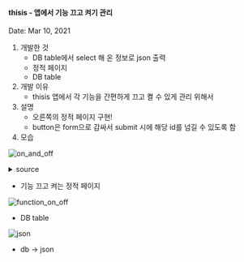 #### thisis - 앱에서 기능 끄고 켜기 관리

Date: Mar 10, 2021

1. 개발한 것
   - DB table에서 select 해 온 정보로 json 출력
   - 정적 페이지
   - DB table
2. 개발 이유
   - thisis 앱에서 각 기능을 간편하게 끄고 켤 수 있게 관리 위해서
3. 설명
   - 오른쪽의 정적 페이지 구현!
   - button은 form으로 감싸서 submit 시에 해당 id를 넘길 수 있도록 함
4. 모습

![on_and_off](https://user-images.githubusercontent.com/58647487/115881681-f4871b00-a486-11eb-8d99-67997806cedd.png)

<details>
  <summary>source</summary>

```python
#!/usr/bin/python3
# -*- coding: utf-8 -*-
print("Content-type:text/html;charset=utf-8\r\n")

#######################################################

import sys
import codecs
import cgi
import cgitb
import json
import pymysql
sys.path.insert(0,'/var/www/html/thisis_py/db')
from db_proc import db

sys.stdout = codecs.getwriter("utf-8") (sys.stdout.detach())
cgitb.enable()

#######################################################

cur = db.cursor(pymysql.cursors.DictCursor)
# 전체 on_off 조회
sql_Select_All = f'SELECT * FROM function_on_off'

cur.execute(sql_Select_All)
function_All_Result = cur.fetchall()

#######################################################

print('''
    <!DOCTYPE html>
  <head>
    <meta charset="UTF-8">
    <title>Turn on and off</title>
    <style>
      .on{
      background-color:#98ee99;
      }

      .off{
      background-color:#ff867c;
      }
    </style>
  </head>
  <body>
    <div align = "center">
    <br>
    <h1>기능 끄고 켜기</h1>
    <br>
    <table border = "1">
      <tr>
        <th>id</th>
        <th>function</th>
        <th>on/off</th>
        <th>button</th>
      </tr>
      ''')

for result in function_All_Result:
  if(result['on_off'] == 1):
  status = "ON"
  else:
  status = "OFF"

  print('''
      <tr>
        <td align = "center">'''+str(result['id'])+'''
        <td align = "center">'''+result['function']+'''</td>
        ''')
  if(status == "ON"):
    print('''<td align = "center" class = "on">'''+status+'''</td>''')
  else:
    print('''<td align = "center" class = "off">'''+status+'''</td>''')

  print('''<td align = "center">
              <button onclick = "turnOnandOff(this.form);">전환하기</button>
            </td>
      </tr>
        ''')

print('''
    </table>
  </div>
  </body>
  </html>
    ''')
```

</details>

- 기능 끄고 켜는 정적 페이지

![function_on_off](https://user-images.githubusercontent.com/58647487/115881687-f7820b80-a486-11eb-87e3-152f37bd919f.png)

- DB table

![json](https://user-images.githubusercontent.com/58647487/115881686-f650de80-a486-11eb-94ed-7315d63c7dda.png)

- db → json
